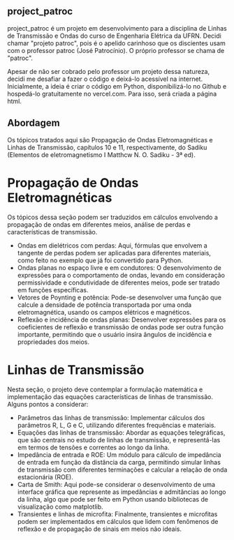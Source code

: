 ## project_patroc

project_patroc é um projeto em desenvolvimento para a disciplina de Linhas de Transmissão e Ondas do curso de Engenharia Elétrica da UFRN. Decidi chamar "projeto patroc", pois é o apelido carinhoso que os discientes usam com o professor patroc (José Patrocínio). O próprio professor se chama de "patroc".

Apesar de não ser cobrado pelo professor um projeto dessa natureza, decidi me desafiar a fazer o código e deixá-lo acessível na internet. Inicialmente, a ideia é criar o código em Python, disponibilizá-lo no Github e hospedá-lo gratuitamente no vercel.com. Para isso, será criada a página html.


## Abordagem


Os tópicos tratados aqui são Propagação de Ondas Eletromagnéticas e Linhas de Transmissão, capítulos 10 e 11, respectivamente, do Sadiku (Elementos de eletromagnetismo I Matthcw N. O. Sadiku - 3ª ed).

# Propagação de Ondas Eletromagnéticas

Os tópicos dessa seção podem ser traduzidos em cálculos envolvendo a propagação de ondas em diferentes meios, análise de perdas e características de transmissão.

 * Ondas em dielétricos com perdas: Aqui, fórmulas que envolvem a tangente de perdas podem ser aplicadas para diferentes materiais, como feito no exemplo que já foi convertido para Python.
 * Ondas planas no espaço livre e em condutores: O desenvolvimento de expressões para o comportamento de ondas, levando em consideração permissividade e condutividade de diferentes meios, pode ser tratado em funções específicas.
 * Vetores de Poynting e potência: Pode-se desenvolver uma função que calcule a densidade de potência transportada por uma onda eletromagnética, usando os campos elétricos e magnéticos.
 * Reflexão e incidência de ondas planas: Desenvolver expressões para os coeficientes de reflexão e transmissão de ondas pode ser outra função importante, permitindo que o usuário insira ângulos de incidência e propriedades dos meios.

# Linhas de Transmissão

Nesta seção, o projeto deve contemplar a formulação matemática e implementação das equações características de linhas de transmissão. Alguns pontos a considerar:

* Parâmetros das linhas de transmissão: Implementar cálculos dos parâmetros R, L, G e C, utilizando diferentes frequências e materiais.
* Equações das linhas de transmissão: Abordar as equações telegráficas, que são centrais no estudo de linhas de transmissão, e representá-las em termos de tensões e correntes ao longo da linha.
* Impedância de entrada e ROE: Um módulo para cálculo de impedância de entrada em função da distância da carga, permitindo simular linhas de transmissão com diferentes terminações e calcular a relação de onda estacionária (ROE).
* Carta de Smith: Aqui pode-se considerar o desenvolvimento de uma interface gráfica que represente as impedâncias e admitâncias ao longo da linha, algo que pode ser feito em Python usando bibliotecas de visualização como matplotlib.
* Transientes e linhas de microfita: Finalmente, transientes e microfitas podem ser implementados em cálculos que lidem com fenômenos de reflexão e de propagação de sinais em meios não ideais.
